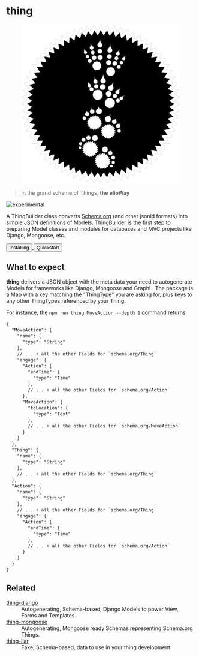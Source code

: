 # thing

<figure>
  <img src="star.png" alt="">
</figure>

> In the grand scheme of Things, **the elioWay**

![experimental](https://elioway.gitlab.io/artwork/icon/experimental/favicon.png "experimental")

A ThingBuilder class converts [Schema.org](https://schema.org) (and other jsonld formats) into simple JSON definitions of Models. ThingBuilder is the first step to preparing Model classes and modules for databases and MVC projects like Django, Mongoose, etc.

<div><a href="installing.html">
  <button>Installing</button>
</a>
  <a href="quickstart.html">
  <button>Quickstart</button>
</a></div>

## What to expect

**thing** delivers a JSON object with the meta data your need to autogenerate Models for frameworks like Django, Mongoose and GraphL. The package is a Map with a key matching the "ThingType" you are asking for, plus keys to any other ThingTypes referenced by your Thing.

For instance, the `npm run thing MoveAction --depth 1` command returns:

```
{
  "MoveAction": {
    "name": {
      "type": "String"
    },
    // ... + all the other Fields for `schema.org/Thing`
    "engage": {
      "Action": {
        "endTime": {
          "type": "Time"
        },
        // ... + all the other Fields for `schema.org/Action`
      },
      "MoveAction": {
        "toLocation": {
          "type": "Text"
        },
        // ... + all the other Fields for `schema.org/MoveAction`
      }
    }
  },
  "Thing": {
    "name": {
      "type": "String"
    },
    // ... + all the other Fields for `schema.org/Thing`
  },
  "Action": {
    "name": {
      "type": "String"
    },
    // ... + all the other Fields for `schema.org/Thing`
    "engage": {
      "Action": {
        "endTime": {
          "type": "Time"
        },
        // ... + all the other Fields for `schema.org/Action`
      }
    }
  }
}
```

## Related

<dl>
  <dt>
  <a href="https://gitlab.com/eliothing/thing-django">thing-django</a>
</dt>
  <dd>Autogenerating, Schema-based, Django Models to power View, Forms and Templates.</dd>
  <dt>
  <a href="https://gitlab.com/eliothing/thing-mongoose">thing-mongoose</a>
</dt>
  <dd>Autogenerating, Mongoose ready Schemas representing Schema.org Things.</dd>
  <dt>
  <a href="https://gitlab.com/eliothing/thing-liar">thing-liar</a>
</dt>
  <dd>Fake, Schema-based, data to use in your thing development.</dd>
</dl>
